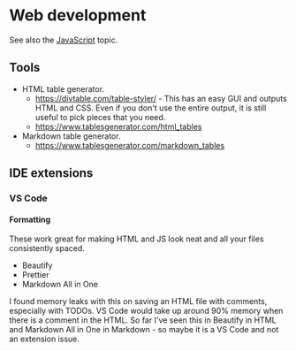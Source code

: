 # Web development

See also the [JavaScript](/Scripting%20languages/JavaScript/) topic.

## Tools

- HTML table generator.
    - https://divtable.com/table-styler/ - This has an easy GUI and outputs HTML and CSS. Even if you don't use the entire output, it is still useful to pick pieces that you need.
    - https://www.tablesgenerator.com/html_tables
- Markdown table generator.
    - https://www.tablesgenerator.com/markdown_tables

## IDE extensions

### VS Code

#### Formatting

These work great for making HTML and JS look neat and all your files consistently spaced.

- Beautify
- Prettier
- Markdown All in One
   
  
I found memory leaks with this on saving an HTML file with comments, especially with TODOs. VS Code would take up around 90% memory when there is a comment in the HTML. So far I've seen this in Beautify in HTML and Markdown All in One in Markdown - so maybe it is a VS Code and not an extension issue.
